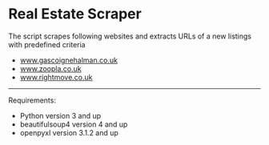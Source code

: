# Real Estate Scraper

The script scrapes following websites and extracts URLs of a new listings with predefined criteria
- www.gascoignehalman.co.uk
- www.zoopla.co.uk
- www.rightmove.co.uk

---

Requirements:
- Python version 3 and up
- beautifulsoup4 version 4 and up
- openpyxl version 3.1.2 and up